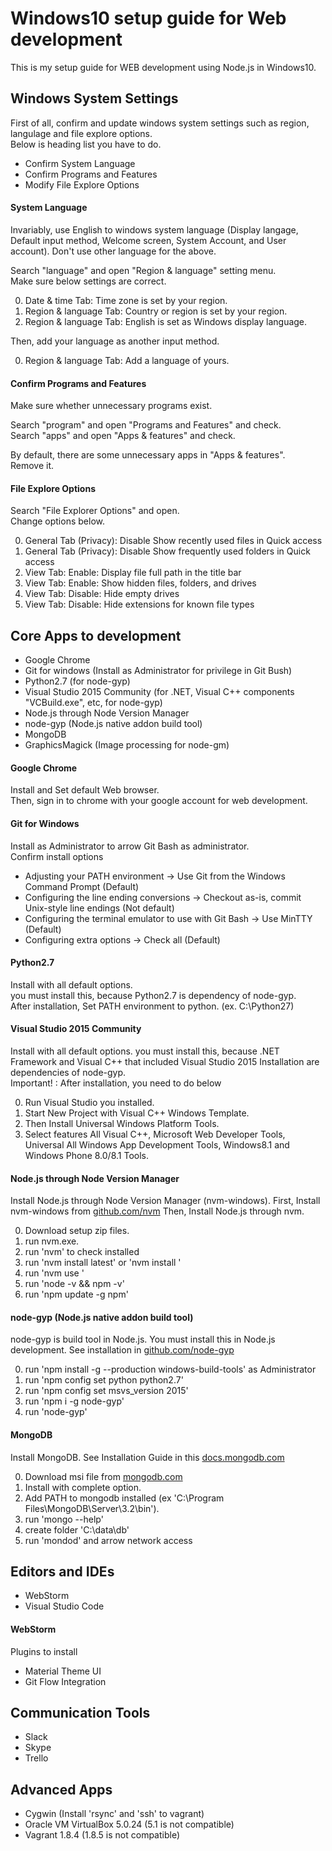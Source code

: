 # Windows10 setup guide for Web development
This is my setup guide for WEB development using Node.js in Windows10.



## Windows System Settings
First of all, confirm and update windows system settings such as region, langulage and file explore options.  
Below is heading list you have to do.

- Confirm System Language
- Confirm Programs and Features
- Modify File Explore Options


#### System Language
Invariably, use English to windows system language (Display langage, Default input method, Welcome screen, System Account, and User account). 
Don't use other language for the above.

Search "language" and open "Region & language" setting menu.  
Make sure below settings are correct.

0. Date & time Tab: Time zone is set by your region.
0. Region & language Tab: Country or region is set by your region.
0. Region & language Tab: English is set as Windows display language.

Then, add your language as another input method.

0. Region & language Tab: Add a language of yours.


#### Confirm Programs and Features
Make sure whether unnecessary programs exist.

Search "program" and open "Programs and Features" and check.  
Search "apps" and open "Apps & features" and check.

By default, there are some unnecessary apps in "Apps & features".  
Remove it.


#### File Explore Options
Search "File Explorer Options" and open.  
Change options below.

0. General Tab (Privacy): Disable Show recently used files in Quick access
0. General Tab (Privacy): Disable Show frequently used folders in Quick access
0. View Tab: Enable: Display file full path in the title bar
0. View Tab: Enable: Show hidden files, folders, and drives
0. View Tab: Disable: Hide empty drives
0. View Tab: Disable: Hide extensions for known file types


## Core Apps to development
- Google Chrome
- Git for windows (Install as Administrator for privilege in Git Bush)
- Python2.7 (for node-gyp)
- Visual Studio 2015 Community (for .NET, Visual C++ components "VCBuild.exe", etc, for node-gyp)
- Node.js through Node Version Manager
- node-gyp (Node.js native addon build tool)
- MongoDB
- GraphicsMagick (Image processing for node-gm)

#### Google Chrome
Install and Set default Web browser.  
Then, sign in to chrome with your google account for web development.

#### Git for Windows
Install as Administrator to arrow Git Bash as administrator.  
Confirm install options  

- Adjusting your PATH environment -> Use Git from the Windows Command Prompt (Default)
- Configuring the line ending conversions -> Checkout as-is, commit Unix-style line endings (Not default)
- Configuring the terminal emulator to use with Git Bash -> Use MinTTY (Default)
- Configuring extra options -> Check all (Default)

#### Python2.7
Install with all default options.  
you must install this, because Python2.7 is dependency of node-gyp.  
After installation, Set PATH environment to python.
(ex. C:\Python27)

#### Visual Studio 2015 Community
Install with all default options.
you must install this, because .NET Framework and Visual C++ that included Visual Studio 2015 Installation are dependencies of node-gyp.  
Important! :  After installation, you need to do below

0. Run Visual Studio you installed.
0. Start New Project with Visual C++ Windows Template.
0. Then Install Universal Windows Platform Tools.
0. Select features All Visual C++, Microsoft Web Developer Tools, Universal All Windows App Development Tools, Windows8.1 and Windows Phone 8.0/8.1 Tools.

#### Node.js through Node Version Manager
Install Node.js through Node Version Manager (nvm-windows).
First, Install nvm-windows from [github.com/nvm](https://github.com/coreybutler/nvm-windows/releases)
Then, Install Node.js through nvm.

0. Download setup zip files.
0. run nvm.exe.
0. run 'nvm' to check installed
0. run 'nvm install latest' or 'nvm install <version>'
0. run 'nvm use <installed version>'
0. run 'node -v && npm -v'
0. run 'npm update -g npm'

#### node-gyp (Node.js native addon build tool)
node-gyp is build tool in Node.js.
You must install this in Node.js development.
See installation in [github.com/node-gyp](https://github.com/nodejs/node-gyp)

0. run 'npm install -g --production windows-build-tools' as Administrator
0. run 'npm config set python python2.7'
0. run 'npm config set msvs_version 2015'
0. run 'npm i -g node-gyp'
0. run 'node-gyp'

#### MongoDB
Install MongoDB.
See Installation Guide in this [docs.mongodb.com](https://docs.mongodb.com/manual/tutorial/install-mongodb-on-windows/)

0. Download msi file from [mongodb.com](https://www.mongodb.com/download-center#community)
0. Install with complete option.
0. Add PATH to mongodb installed (ex 'C:\Program Files\MongoDB\Server\3.2\bin').
0. run 'mongo --help'
0. create folder 'C:\data\db'
0. run 'mondod' and arrow network access



## Editors and IDEs

- WebStorm
- Visual Studio Code

#### WebStorm
Plugins to install
- Material Theme UI
- Git Flow Integration


## Communication Tools
- Slack
- Skype
- Trello


## Advanced Apps
- Cygwin (Install 'rsync' and 'ssh' to vagrant)
- Oracle VM VirtualBox 5.0.24 (5.1 is not compatible)
- Vagrant 1.8.4 (1.8.5 is not compatible)
